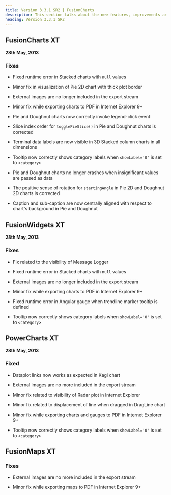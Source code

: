 ```yaml
---
title: Version 3.3.1 SR2 | FusionCharts
description: This section talks about the new features, improvements and fixes for v3.3.1 SR2.
heading: Version 3.3.1 SR2
---
```


## FusionCharts XT
**28th May, 2013**

### Fixes

* Fixed runtime error in Stacked charts with `null` values

* Minor fix in visualization of Pie 2D chart with thick plot border

* External images are no longer included in the export stream

* Minor fix while exporting charts to PDF in Internet Explorer 9+

* Pie and Doughnut charts now correctly invoke legend-click event

* Slice index order for `togglePieSlice()` in Pie and Doughnut charts is corrected

* Terminal data labels are now visible in 3D Stacked column charts in all dimensions

* Tooltip now correctly shows category labels when `showLabel='0'` is set to `<category>`

* Pie and Doughnut charts no longer crashes when insignificant values are passed as data

* The positive sense of rotation for `startingAngle` in Pie 2D and Doughnut 2D charts is corrected

* Caption and sub-caption are now centrally aligned with respect to chart's background in Pie and Doughnut

## FusionWidgets XT
**28th May, 2013**

### Fixes

* Fix related to the visibility of Message Logger

* Fixed runtime error in Stacked charts with `null` values

* External images are no longer included in the export stream

* Minor fix while exporting charts to PDF in Internet Explorer 9+

* Fixed runtime error in Angular gauge when trendline marker tooltip is defined

* Tooltip now correctly shows category labels when `showLabel='0'` is set to `<category>`

## PowerCharts XT
**28th May, 2013**

### Fixed

* Dataplot links now works as expected in Kagi chart

* External images are no more included in the export stream

* Minor fix related to visibility of Radar plot in Internet Explorer

* Minor fix related to displacement of line when dragged in DragLine chart

* Minor fix while exporting charts and gauges to PDF in Internet Explorer 9+

* Tooltip now correctly shows category labels when `showLabel='0'` is set to `<category>`

## FusionMaps XT

### Fixes

* External images are no more included in the export stream

* Minor fix while exporting maps to PDF in Internet Explorer 9+